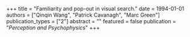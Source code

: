 +++
title = "Familiarity and pop-out in visual search."
date = 1994-01-01
authors = ["Qinqin Wang", "Patrick Cavanagh", "Marc Green"]
publication_types = ["2"]
abstract = ""
featured = false
publication = "*Perception and Psychophysics*"
+++

